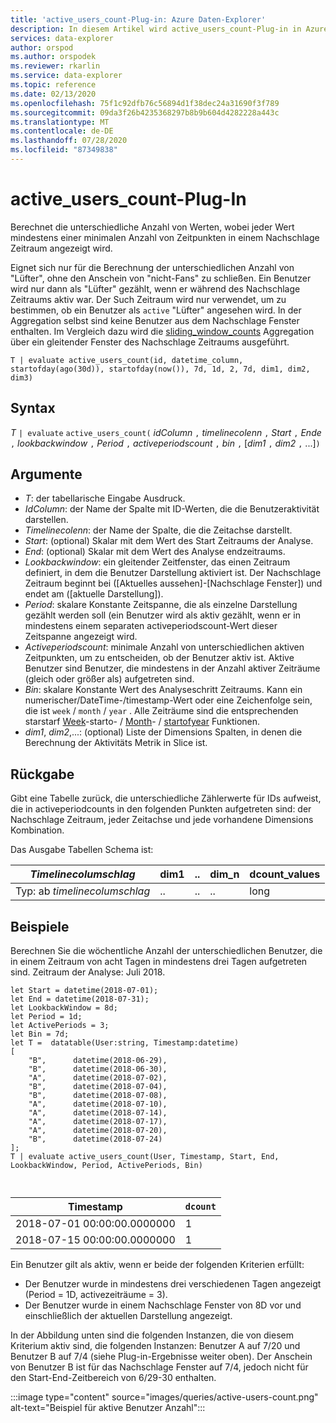 ```yaml
---
title: 'active_users_count-Plug-in: Azure Daten-Explorer'
description: In diesem Artikel wird active_users_count-Plug-in in Azure Daten-Explorer beschrieben.
services: data-explorer
author: orspod
ms.author: orspodek
ms.reviewer: rkarlin
ms.service: data-explorer
ms.topic: reference
ms.date: 02/13/2020
ms.openlocfilehash: 75f1c92dfb76c56894d1f38dec24a31690f3f789
ms.sourcegitcommit: 09da3f26b4235368297b8b9b604d4282228a443c
ms.translationtype: MT
ms.contentlocale: de-DE
ms.lasthandoff: 07/28/2020
ms.locfileid: "87349838"
---
```

# <a name="active_users_count-plugin"></a>active_users_count-Plug-In

Berechnet die unterschiedliche Anzahl von Werten, wobei jeder Wert mindestens einer minimalen Anzahl von Zeitpunkten in einem Nachschlage Zeitraum angezeigt wird.

Eignet sich nur für die Berechnung der unterschiedlichen Anzahl von "Lüfter", ohne den Anschein von "nicht-Fans" zu schließen. Ein Benutzer wird nur dann als "Lüfter" gezählt, wenn er während des Nachschlage Zeitraums aktiv war. Der Such Zeitraum wird nur verwendet, um zu bestimmen, ob ein Benutzer als `active` "Lüfter" angesehen wird. In der Aggregation selbst sind keine Benutzer aus dem Nachschlage Fenster enthalten. Im Vergleich dazu wird die [sliding_window_counts](sliding-window-counts-plugin.md) Aggregation über ein gleitender Fenster des Nachschlage Zeitraums ausgeführt.

```kusto
T | evaluate active_users_count(id, datetime_column, startofday(ago(30d)), startofday(now()), 7d, 1d, 2, 7d, dim1, dim2, dim3)
```

## <a name="syntax"></a>Syntax

*T* `| evaluate` `active_users_count(` *idColumn* `,` *timelinecolenn* `,` *Start* `,` *Ende* `,` *lookbackwindow* `,` *Period* `,` *activeperiodscount* `,` *bin* `,` [*dim1* `,` *dim2* `,` ...]`)`

## <a name="arguments"></a>Argumente

* *T*: der tabellarische Eingabe Ausdruck.
* *IdColumn*: der Name der Spalte mit ID-Werten, die die Benutzeraktivität darstellen. 
* *Timelinecolenn*: der Name der Spalte, die die Zeitachse darstellt.
* *Start*: (optional) Skalar mit dem Wert des Start Zeitraums der Analyse.
* *End*: (optional) Skalar mit dem Wert des Analyse endzeitraums.
* *Lookbackwindow*: ein gleitender Zeitfenster, das einen Zeitraum definiert, in dem die Benutzer Darstellung aktiviert ist. Der Nachschlage Zeitraum beginnt bei ([Aktuelles aussehen]-[Nachschlage Fenster]) und endet am ([aktuelle Darstellung]). 
* *Period*: skalare Konstante Zeitspanne, die als einzelne Darstellung gezählt werden soll (ein Benutzer wird als aktiv gezählt, wenn er in mindestens einem separaten activeperiodscount-Wert dieser Zeitspanne angezeigt wird.
* *Activeperiodscount*: minimale Anzahl von unterschiedlichen aktiven Zeitpunkten, um zu entscheiden, ob der Benutzer aktiv ist. Aktive Benutzer sind Benutzer, die mindestens in der Anzahl aktiver Zeiträume (gleich oder größer als) aufgetreten sind.
* *Bin*: skalare Konstante Wert des Analyseschritt Zeitraums. Kann ein numerischer/DateTime-/timestamp-Wert oder eine Zeichenfolge sein, die ist `week` / `month` / `year` . Alle Zeiträume sind die entsprechenden starstarf [Week](startofweekfunction.md)-starto- / [Month](startofmonthfunction.md)- / [startofyear](startofyearfunction.md) Funktionen.
* *dim1*, *dim2*,...: (optional) Liste der Dimensions Spalten, in denen die Berechnung der Aktivitäts Metrik in Slice ist.

## <a name="returns"></a>Rückgabe

Gibt eine Tabelle zurück, die unterschiedliche Zählerwerte für IDs aufweist, die in activeperiodcounts in den folgenden Punkten aufgetreten sind: der Nachschlage Zeitraum, jeder Zeitachse und jede vorhandene Dimensions Kombination.

Das Ausgabe Tabellen Schema ist:

|*Timelinecolumschlag*|dim1|..|dim_n|dcount_values|
|---|---|---|---|---|
|Typ: ab *timelinecolumschlag*|..|..|..|long|


## <a name="examples"></a>Beispiele

Berechnen Sie die wöchentliche Anzahl der unterschiedlichen Benutzer, die in einem Zeitraum von acht Tagen in mindestens drei Tagen aufgetreten sind. Zeitraum der Analyse: Juli 2018.

```kusto
let Start = datetime(2018-07-01);
let End = datetime(2018-07-31);
let LookbackWindow = 8d;
let Period = 1d;
let ActivePeriods = 3;
let Bin = 7d; 
let T =  datatable(User:string, Timestamp:datetime)
[
    "B",      datetime(2018-06-29),
    "B",      datetime(2018-06-30),
    "A",      datetime(2018-07-02),
    "B",      datetime(2018-07-04),
    "B",      datetime(2018-07-08),
    "A",      datetime(2018-07-10),
    "A",      datetime(2018-07-14),
    "A",      datetime(2018-07-17),
    "A",      datetime(2018-07-20),
    "B",      datetime(2018-07-24)
]; 
T | evaluate active_users_count(User, Timestamp, Start, End, LookbackWindow, Period, ActivePeriods, Bin)



```

|Timestamp|`dcount`|
|---|---|
|2018-07-01 00:00:00.0000000|1|
|2018-07-15 00:00:00.0000000|1|

Ein Benutzer gilt als aktiv, wenn er beide der folgenden Kriterien erfüllt: 
* Der Benutzer wurde in mindestens drei verschiedenen Tagen angezeigt (Period = 1D, activezeiträume = 3).
* Der Benutzer wurde in einem Nachschlage Fenster von 8D vor und einschließlich der aktuellen Darstellung angezeigt.

In der Abbildung unten sind die folgenden Instanzen, die von diesem Kriterium aktiv sind, die folgenden Instanzen: Benutzer A auf 7/20 und Benutzer B auf 7/4 (siehe Plug-in-Ergebnisse weiter oben). Der Anschein von Benutzer B ist für das Nachschlage Fenster auf 7/4, jedoch nicht für den Start-End-Zeitbereich von 6/29-30 enthalten. 

:::image type="content" source="images/queries/active-users-count.png" alt-text="Beispiel für aktive Benutzer Anzahl":::
